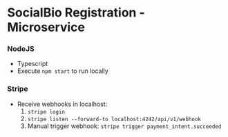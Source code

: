 # SocialBio Registration - Microservice

### NodeJS

- Typescript
- Execute `npm start` to run locally

### Stripe

- Receive webhooks in localhost:
  1. `stripe login`
  2. `stripe listen --forward-to localhost:4242/api/v1/webhook`
  3. Manual trigger webhook: `stripe trigger payment_intent.succeeded`
